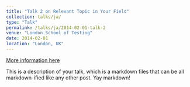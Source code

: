 ```yaml
---
title: "Talk 2 on Relevant Topic in Your Field"
collection: talks/ja/
type: "Talk"
permalink: /talks/ja/2014-02-01-talk-2
venue: "London School of Testing"
date: 2014-02-01
location: "London, UK"
---
```


[More information here](http://example2.com)

This is a description of your talk, which is a markdown files that can be all markdown-ified like any other post. Yay markdown!
